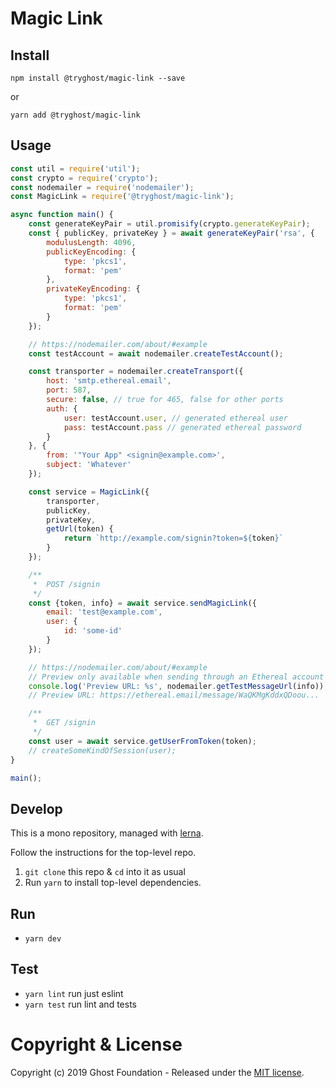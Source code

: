 # Magic Link

## Install

`npm install @tryghost/magic-link --save`

or

`yarn add @tryghost/magic-link`


## Usage

```js
const util = require('util');
const crypto = require('crypto');
const nodemailer = require('nodemailer');
const MagicLink = require('@tryghost/magic-link');

async function main() {
    const generateKeyPair = util.promisify(crypto.generateKeyPair);
    const { publicKey, privateKey } = await generateKeyPair('rsa', {
        modulusLength: 4096,
        publicKeyEncoding: {
            type: 'pkcs1',
            format: 'pem'
        },
        privateKeyEncoding: {
            type: 'pkcs1',
            format: 'pem'
        }
    });

    // https://nodemailer.com/about/#example
    const testAccount = await nodemailer.createTestAccount();

    const transporter = nodemailer.createTransport({
        host: 'smtp.ethereal.email',
        port: 587,
        secure: false, // true for 465, false for other ports
        auth: {
            user: testAccount.user, // generated ethereal user
            pass: testAccount.pass // generated ethereal password
        }
    }, {
        from: '"Your App" <signin@example.com>',
        subject: 'Whatever'
    });

    const service = MagicLink({
        transporter,
        publicKey,
        privateKey,
        getUrl(token) {
            return `http://example.com/signin?token=${token}`
        }
    });

    /**
     *  POST /signin
     */
    const {token, info} = await service.sendMagicLink({
        email: 'test@example.com',
        user: {
            id: 'some-id'
        }
    });

    // https://nodemailer.com/about/#example
    // Preview only available when sending through an Ethereal account
    console.log('Preview URL: %s', nodemailer.getTestMessageUrl(info));
    // Preview URL: https://ethereal.email/message/WaQKMgKddxQDoou...

    /**
     *  GET /signin
     */
    const user = await service.getUserFromToken(token);
    // createSomeKindOfSession(user);
}

main();
```


## Develop

This is a mono repository, managed with [lerna](https://lernajs.io/).

Follow the instructions for the top-level repo.
1. `git clone` this repo & `cd` into it as usual
2. Run `yarn` to install top-level dependencies.


## Run

- `yarn dev`


## Test

- `yarn lint` run just eslint
- `yarn test` run lint and tests




# Copyright & License

Copyright (c) 2019 Ghost Foundation - Released under the [MIT license](LICENSE).
